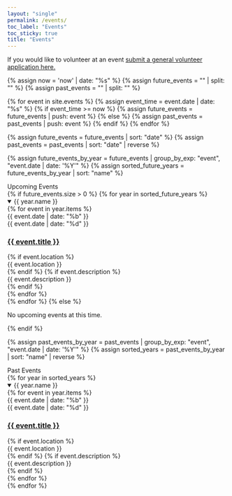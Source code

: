 ```yaml
---
layout: "single"
permalink: /events/
toc_label: "Events"
toc_sticky: true
title: "Events"
---
```


<main class="content">

  <p>
    If you would like to volunteer at an event 
    <a href="https://forms.gle/vCrz3zpR8xHCsTtJ8" target="_blank" rel="noopener noreferrer">
      submit a general volunteer application here.
    </a>
  </p>

  {% assign now = 'now' | date: "%s" %}
  {% assign future_events = "" | split: "" %}
  {% assign past_events = "" | split: "" %}

  {% for event in site.events %}
    {% assign event_time = event.date | date: "%s" %}
    {% if event_time >= now %}
      {% assign future_events = future_events | push: event %}
    {% else %}
      {% assign past_events = past_events | push: event %}
    {% endif %}
  {% endfor %}

  {% assign future_events = future_events | sort: "date" %}
  {% assign past_events = past_events | sort: "date" | reverse %}

  {% assign future_events_by_year = future_events | group_by_exp: "event", "event.date | date: '%Y'" %}
  {% assign sorted_future_years = future_events_by_year | sort: "name" %}
<br>
<!-- FUTURE EVENTS -->
<section class="future-events">
  <div class="event__subtitle">Upcoming Events</div>
  {% if future_events.size > 0 %}
    {% for year in sorted_future_years %}
      <details class="year-section" open>
        <summary class="year-heading">{{ year.name }}</summary>
        <div class="events-container">
          <div class="events-list">
            {% for event in year.items %}
              <article class="event-item">
                <div class="event-date">
                  <div class="event-month">{{ event.date | date: "%b" }}</div>
                  <div class="event-day">{{ event.date | date: "%d" }}</div>
                </div>
                <div class="event-content">
                  <h3 class="event__item">
                    <a class="event-link" href="{{ event.url | relative_url }}">{{ event.title }}</a>
                  </h3>
                  {% if event.location %}
                    <div class="event-location small-muted">{{ event.location }}</div>
                  {% endif %}
                  {% if event.description %}
                    <div class="event-description">{{ event.description }}</div>
                  {% endif %}
                </div>
              </article>
            {% endfor %}
          </div>
        </div>
      </details>
    {% endfor %}
  {% else %}
    <p>No upcoming events at this time.</p>
  {% endif %}
</section>

{% assign past_events_by_year = past_events | group_by_exp: "event", "event.date | date: '%Y'" %}
{% assign sorted_years = past_events_by_year | sort: "name" | reverse %}
<br>
<!-- PAST EVENTS -->
<section class="past-events">
  <div class="event__subtitle">Past Events</div>
  {% for year in sorted_years %}
    <details class="year-section" open>
      <summary class="year-heading">{{ year.name }}</summary>
      <div class="events-container">
        <div class="events-list">
          {% for event in year.items %}
            <article class="event-item">
              <div class="event-date">
                <div class="event-month">{{ event.date | date: "%b" }}</div>
                <div class="event-day">{{ event.date | date: "%d" }}</div>
              </div>
              <div class="event-content">
                <h3 class="event__item">
                  <a class="event-link" href="{{ event.url | relative_url }}">{{ event.title }}</a>
                </h3>
                {% if event.location %}
                  <div class="event-location small-muted">{{ event.location }}</div>
                {% endif %}
                {% if event.description %}
                  <div class="event-description ">{{ event.description }}</div>
                {% endif %}
              </div>
            </article>
          {% endfor %}
        </div>
      </div>
    </details>
  {% endfor %}
</section>

